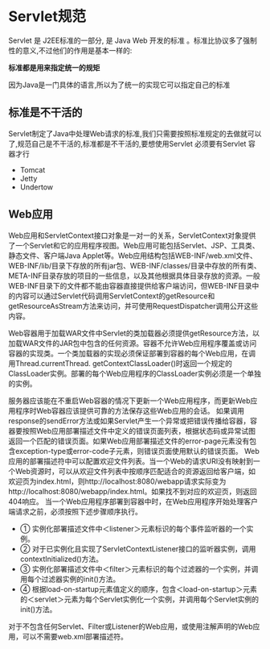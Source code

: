# Servlet规范

Servlet 是 J2EE标准的一部分, 是 Java Web 开发的标准 。标准比协议多了强制性的意义,不过他们的作用是基本一样的:

**标准都是用来指定统一的规矩**

因为Java是一门具体的语言,所以为了统一的实现它可以指定自己的标准

## 标准是不干活的

Servlet制定了Java中处理Web请求的标准,我们只需要按照标准规定的去做就可以了,规范自己是不干活的,标准都是不干活的,要想使用Servlet 必须要有Servlet 容器才行

- Tomcat
- Jetty
- Undertow

## Web应用

Web应用和ServletContext接口对象是一对一的关系，ServletContext对象提供了一个Servlet和它的应用程序视图。Web应用可能包括Servlet、JSP、工具类、静态文件、客户端Java Applet等。Web应用结构包括WEB-INF/web.xml文件、WEB-INF/lib/目录下存放的所有jar包、WEB-INF/classes/目录中存放的所有类、META-INF目录存放的项目的一些信息，以及其他根据具体目录存放的资源。一般WEB-INF目录下的文件都不能由容器直接提供给客户端访问，但WEB-INF目录中的内容可以通过Servlet代码调用ServletContext的getResource和getResourceAsStream方法来访问，并可使用RequestDispatcher调用公开这些内容。

Web容器用于加载WAR文件中Servlet的类加载器必须提供getResource方法，以加载WAR文件的JAR包中包含的任何资源。容器不允许Web应用程序覆盖或访问容器的实现类。一个类加载器的实现必须保证部署到容器的每个Web应用，在调用Thread.currentThread. getContextClassLoader()时返回一个规定的ClassLoader实例。部署的每个Web应用程序的ClassLoader实例必须是一个单独的实例。

服务器应该能在不重启Web容器的情况下更新一个Web应用程序，而更新Web应用程序时Web容器应该提供可靠的方法保存这些Web应用的会话。
如果调用response的sendError方法或如果Servlet产生一个异常或把错误传播给容器，容器要按照Web应用部署描述文件中定义的错误页面列表，根据状态码或异常试图返回一个匹配的错误页面。如果Web应用部署描述文件的error-page元素没有包含exception-type或error-code子元素，则错误页面使用默认的错误页面。
Web应用的部署描述符中可以配置欢迎文件列表。当一个Web的请求URI没有映射到一个Web资源时，可以从欢迎文件列表中按顺序匹配适合的资源返回给客户端，如欢迎页为index.html，则http://localhost:8080/webapp请求实际变为http://localhost:8080/webapp/index.html。如果找不到对应的欢迎页，则返回404响应。
当一个Web应用程序部署到容器中时，在Web应用程序开始处理客户端请求之前，必须按照下述步骤顺序执行。

- ① 实例化部署描述文件中＜listener＞元素标识的每个事件监听器的一个实例。
- ② 对于已实例化且实现了ServletContextListener接口的监听器实例，调用contextInitialized()方法。
- ③ 实例化部署描述文件中＜filter＞元素标识的每个过滤器的一个实例，并调用每个过滤器实例的init()方法。
- ④ 根据load-on-startup元素值定义的顺序，包含＜load-on-startup＞元素的＜servlet＞元素为每个Servlet实例化一个实例，并调用每个Servlet实例的init()方法。

对于不包含任何Servlet、Filter或Listener的Web应用，或使用注解声明的Web应用，可以不需要web.xml部署描述符。